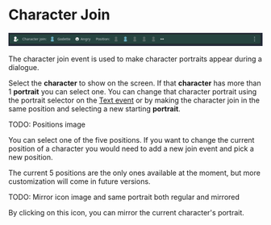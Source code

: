 # Character Join

![Event](./Images/Event_Character_Join.PNG)

The character join event is used to make character portraits appear during a dialogue.

Select the **character** to show on the screen.
If that **character** has more than 1 **portrait** you can select one. You can change that character portrait using the portrait selector on the [Text event](./000) or by making the character join in the same position and selecting a new starting **portrait**.

TODO: Positions image

You can select one of the five positions. If you want to change the current position of a character you would need to add a new join event and pick a new position.

The current 5 positions are the only ones available at the moment, but more customization will come in future versions.

TODO: Mirror icon image and same portrait both regular and mirrored

By clicking on this icon, you can mirror the current character's portrait.